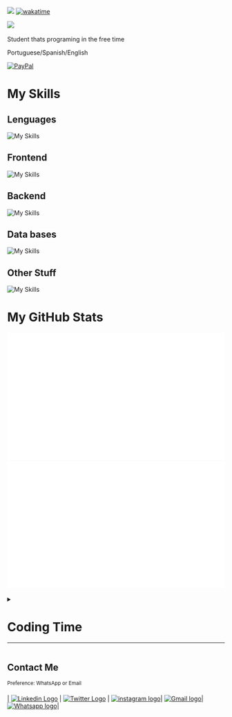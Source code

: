 ![](https://komarev.com/ghpvc/?username=feijoes)
[![wakatime](https://wakatime.com/badge/user/b52595ac-bff5-4381-b089-0e76f437a204.svg)](https://wakatime.com/@b52595ac-bff5-4381-b089-0e76f437a204)


![](https://capsule-render.vercel.app/api?type=transparent&fontColor=703ee5&text=feijoes&height=150&fontSize=100&desc=17%20years%20old%20Brazilian&descAlignY=80&descAlign=60)

Student thats programing in the free time 

Portuguese/Spanish/English

[![PayPal](https://img.shields.io/badge/PayPal-00457C?style=for-the-badge&logo=paypal&logoColor=white)](https://www.paypal.com/paypalme/joaoSMBR)


# My Skills

## Lenguages
![My Skills](https://skillicons.dev/icons?i=rust,ts,kotlin,py&theme=dark&perline=9)

## Frontend
![My Skills](https://skillicons.dev/icons?i=bootstrap,react,redux,sass&perline=9)

## Backend
![My Skills](https://skillicons.dev/icons?i=django,express,dotnet,nestjs&theme=dark&perline=9)

## Data bases
![My Skills](https://skillicons.dev/icons?i=firebase,mongodb,mysql,postgres,sqlite&theme=dark&perline=9)

## Other Stuff

![My Skills](https://skillicons.dev/icons?i=git,webpack,selenium,postman,docker&theme=dark&perline=11)


 # My GitHub Stats
![image](https://raw.githubusercontent.com/feijoes/feijoes/master/generated/overview.svg#gh-dark-mode-only)
![image](https://raw.githubusercontent.com/feijoes/feijoes/master/generated/languages.svg#gh-dark-mode-only)



<details>
  <summary><h1>Coding Time</h1>  
  <hr> </summary>
   <img src="https://github-readme-stats.vercel.app/api/wakatime?username=feijoes&theme=dark" alt="wakatime stats">
</details>


## Contact Me
<sup>Preference: WhatsApp or Email</sup>

| [<img src="https://github.com/TheDudeThatCode/TheDudeThatCode/blob/master/Assets/Linkedin.svg" alt="Linkedin Logo" width="32">](https://www.linkedin.com/in/pedrocaladomoura/) | [<img src="https://github.com/TheDudeThatCode/TheDudeThatCode/blob/master/Assets/Twitter.svg" alt="Twitter Logo" width="32">](https://twitter.com/Feijoes_P) | [<img src="https://github.com/TheDudeThatCode/TheDudeThatCode/blob/master/Assets/Instagram.svg" alt="instagram logo" width="32">](https://www.instagram.com/pedrocaladomoura/)| [<img src="https://github.com/TheDudeThatCode/TheDudeThatCode/blob/master/Assets/Gmail.svg" alt="Gmail logo" height="32">](mailto:pcaladomoura@gmail.com)| [<img src="https://www.speaktech.in/themes/images/whatsapp-icon.png" alt="Whatsapp logo" height="32">](https://web.whatsapp.com/send?phone=598091363661)|
